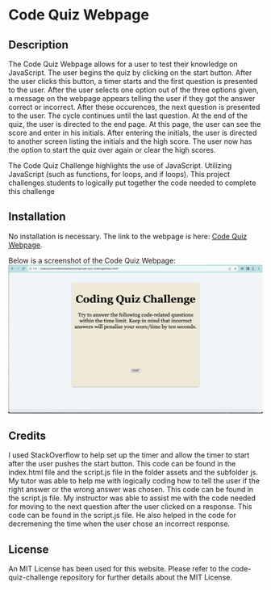 # Code Quiz Webpage

## Description

The Code Quiz Webpage allows for a user to test their knowledge on JavaScript. The user begins the quiz by clicking on the start button. After the user clicks this button, a timer starts and the first question is presented to the user. After the user selects one option out of the three options given, a message on the webpage appears telling the user if they got the answer correct or incorrect. After these occurences, the next question is presented to the user. The cycle continues until the last question. At the end of the quiz, the user is directed to the end page. At this page, the user can see the score and enter in his initials. After entering the initials, the user is directed to another screen listing the initials and the high score. The user now has the option to start the quiz over again or clear the high scores.

The Code Quiz Challenge highlights the use of JavaScript. Utilizing JavaScript (such as functions, for loops, and if loops). This project challenges students to logically put together the code needed to complete this challenge

## Installation

No installation is necessary. The link to the webpage is here:
[Code Quiz Webpage]().

Below is a screenshot of the Code Quiz Webpage:
![Alt text](./assets/images/CodeQuizWebpage.png)

## Credits

I used StackOverflow to help set up the timer and allow the timer to start after the user pushes the start button. This code can be found in the index.html file and the script.js file in the folder assets and the subfolder js. My tutor was able to help me with logically coding how to tell the user if the right answer or the wrong answer was chosen. This code can be found in the script.js file. My instructor was able to assist me with the code needed for moving to the next question after the user clicked on a response. This code can be found in the script.js file. He also helped in the code for decremening the time when the user chose an incorrect response.

## License

An MIT License has been used for this website. Please refer to the code-quiz-challenge repository for further details about the MIT License.
